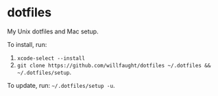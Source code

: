 # dotfiles

My Unix dotfiles and Mac setup.

To install, run:

1. `xcode-select --install`
2. `git clone https://github.com/willfaught/dotfiles ~/.dotfiles && ~/.dotfiles/setup`.

To update, run: `~/.dotfiles/setup -u`.
